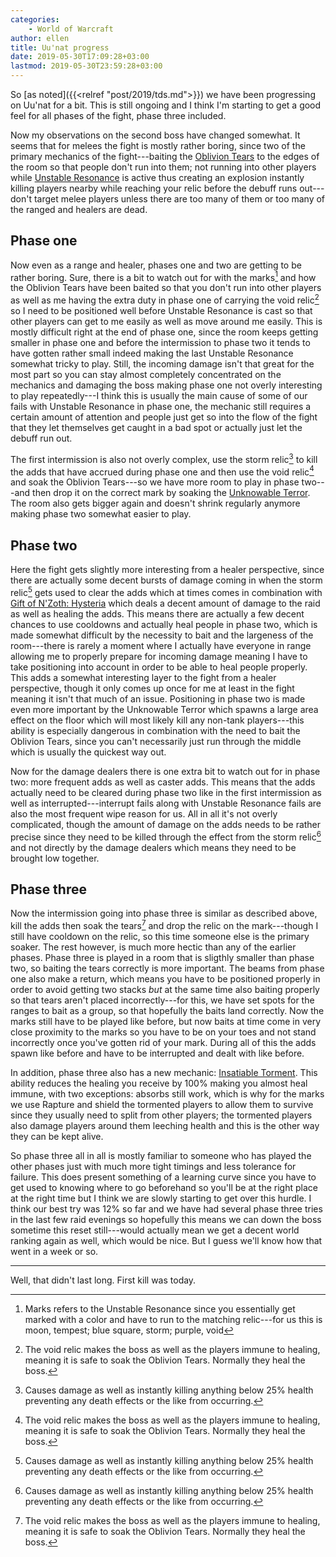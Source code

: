 ```yaml
---
categories:
    - World of Warcraft
author: ellen
title: Uu'nat progress
date: 2019-05-30T17:09:28+03:00
lastmod: 2019-05-30T23:59:28+03:00
---
```

So [as noted]({{<relref "post/2019/tds.md">}}) we have been progressing on Uu'nat for a bit. This is still ongoing and I think I'm starting to get a good feel for all phases of the fight, phase three included.

Now my observations on the second boss have changed somewhat. It seems that for melees the fight is mostly rather boring, since two of the primary mechanics of the fight---baiting the [Oblivion Tears](https://www.wowhead.com/spell=285185/oblivion-tear) to the edges of the room so that people don't run into them; not running into other players while [Unstable Resonance](https://www.wowhead.com/spell=293653/unstable-resonance) is active thus creating an explosion instantly killing players nearby while reaching your relic before the debuff runs out---don't target melee players unless there are too many of them or too many of the ranged and healers are dead.<!--more-->


## Phase one

Now even as a range and healer, phases one and two are getting to be rather boring. Sure, there is a bit to watch out for with the marks[^mark] and how the Oblivion Tears have been baited so that you don't run into other players as well as me having the extra duty in phase one of carrying the void relic[^void] so I need to be positioned well before Unstable Resonance is cast so that other players can get to me easily as well as move around me easily. This is mostly difficult right at the end of phase one, since the room keeps getting smaller in phase one and before the intermission to phase two it tends to have gotten rather small indeed making the last Unstable Resonance somewhat tricky to play. Still, the incoming damage isn't that great for the most part so you can stay almost completely concentrated on the mechanics and damaging the boss making phase one not overly interesting to play repeatedly---I think this is usually the main cause of some of our fails with Unstable Resonance in phase one, the mechanic still requires a certain amount of attention and people just get so into the flow of the fight that they let themselves get caught in a bad spot or actually just let the debuff run out.

The first intermission is also not overly complex, use the storm relic[^storm] to kill the adds that have accrued during phase one and then use the void relic[^void] and soak the Oblivion Tears---so we have more room to play in phase two---and then drop it on the correct mark by soaking the [Unknowable Terror](https://www.wowhead.com/spell=285562/unknowable-terror). The room also gets bigger again and doesn't shrink regularly anymore making phase two somewhat easier to play.

## Phase two

Here the fight gets slightly more interesting from a healer perspective, since there are actually some decent bursts of damage coming in when the storm relic[^storm] gets used to clear the adds which at times comes in combination with [Gift of N'Zoth: Hysteria](https://www.wowhead.com/spell=285638/gift-of-nzoth-hysteria) which deals a decent amount of damage to the raid as well as healing the adds. This means there are actually a few decent chances to use cooldowns and actually heal people in phase two, which is made somewhat difficult by the necessity to bait and the largeness of the room---there is rarely a moment where I actually have everyone in range allowing me to properly prepare for incoming damage meaning I have to take positioning into account in order to be able to heal people properly. This adds a somewhat interesting layer to the fight from a healer perspective, though it only comes up once for me at least in the fight meaning it isn't that much of an issue. Positioning in phase two is made even more important by the Unknowable Terror which spawns a large area effect on the floor which will most likely kill any non-tank players---this ability is especially dangerous in combination with the need to bait the Oblivion Tears, since you can't necessarily just run through the middle which is usually the quickest way out.

Now for the damage dealers there is one extra bit to watch out for in phase two: more frequent adds as well as caster adds. This means that the adds actually need to be cleared during phase two like in the first intermission as well as interrupted---interrupt fails along with Unstable Resonance fails are also the most frequent wipe reason for us. All in all it's not overly complicated, though the amount of damage on the adds needs to be rather precise since they need to be killed through the effect from the storm relic[^storm] and not directly by the damage dealers which means they need to be brought low together.

## Phase three

Now the intermission going into phase three is similar as described above, kill the adds then soak the tears[^void] and drop the relic on the mark---though I still have cooldown on the relic, so this time someone else is the primary soaker. The rest however, is much more hectic than any of the earlier phases. Phase three is played in a room that is sligthly smaller than phase two, so baiting the tears correctly is more important. The beams from phase one also make a return, which means you have to be positioned properly in order to avoid getting two stacks *but* at the same time also baiting properly so that tears aren't placed incorrectly---for this, we have set spots for the ranges to bait as a group, so that hopefully the baits land correctly. Now the marks still have to be played like before, but now baits at time come in very close proximity to the marks so you have to be on your toes and not stand incorrectly once you've gotten rid of your mark. During all of this the adds spawn like before and have to be interrupted and dealt with like before.

In addition, phase three also has a new mechanic: [Insatiable Torment](https://www.wowhead.com/spell=285652/insatiable-torment). This ability reduces the healing you receive by 100% making you almost heal immune, with two exceptions: absorbs still work, which is why for the marks we use Rapture and shield the tormented players to allow them to survive since they usually need to split from other players; the tormented players also damage players around them leeching health and this is the other way they can be kept alive.

So phase three all in all is mostly familiar to someone who has played the other phases just with much more tight timings and less tolerance for failure. This does present something of a learning curve since you have to get used to knowing where to go beforehand so you'll be at the right place at the right time but I think we are slowly starting to get over this hurdle. I think our best try was 12% so far and we have had several phase three tries in the last few raid evenings so hopefully this means we can down the boss sometime this reset still---would actually mean we get a decent world ranking again as well, which would be nice. But I guess we'll know how that went in a week or so.

---
Well, that didn't last long. First kill was today.





[^void]: The void relic makes the boss as well as the players immune to healing, meaning it is safe to soak the Oblivion Tears. Normally they heal the boss.
[^storm]: Causes damage as well as instantly killing anything below 25% health preventing any death effects or the like from occurring.
[^mark]: Marks refers to the Unstable Resonance since you essentially get marked with a color and have to run to the matching relic---for us this is moon, tempest; blue square, storm; purple, void